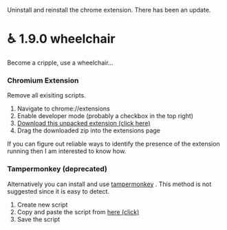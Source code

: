 Uninstall and reinstall the chrome extension. There has been an update.


# ♿ 1.9.0 wheelchair
Become a cripple, use a wheelchair...

### Chromium Extension
Remove all exisiting scripts.

1. Navigate to chrome://extensions
2. Enable developer mode (probably a checkbox in the top right)
3. [Download this unpacked extension (click here)](https://github.com/hrt/wheelchair/releases/download/2.0/loader.zip)
4. Drag the downloaded zip into the extensions page

If you can figure out reliable ways to identify the presence of the extension running then I am interested to know how.

### Tampermonkey (deprecated)
Alternatively you can install and use [tampermonkey](https://www.tampermonkey.net/) . This method is not suggested since it is easy to detect.

1. Create new script
2. Copy and paste the script from [here (click)](https://raw.githubusercontent.com/hrt/wheelchair/master/wheelchair.js)
3. Save the script

